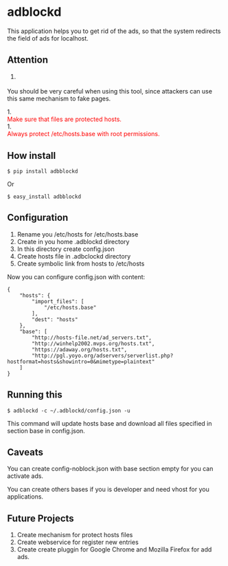 adblockd
========

This application helps you to get rid of the ads, so that the system redirects the field of ads for localhost.


Attention
---------

1. <div style="color:red">
You should be very careful when using this tool, since attackers can use this same mechanism to fake pages.
</div>
1. <div style="color:red">
Make sure that files are protected hosts.
</div>
1. <div style="color:red">
Always protect /etc/hosts.base with root permissions.
</div>

How install
-----------

<pre><code>$ pip install adbblockd</code></pre>

Or

<pre><code>$ easy_install adbblockd</code></pre>

Configuration
-------------

1. Rename you /etc/hosts for /etc/hosts.base
1. Create in you home .adblockd directory
1. In this directory create config.json
1. Create hosts file in .adbclockd directory
1. Create symbolic link from hosts to /etc/hosts

Now you can configure config.json with content:

<pre><code class="json">{
    "hosts": {
        "import_files": [
            "/etc/hosts.base"
        ],
        "dest": "hosts"
    },
    "base": [
        "http://hosts-file.net/ad_servers.txt",
        "http://winhelp2002.mvps.org/hosts.txt",
        "https://adaway.org/hosts.txt",
        "http://pgl.yoyo.org/adservers/serverlist.php?hostformat=hosts&showintro=0&mimetype=plaintext"
    ]
}</code></pre>

Running this
------------

<pre><code>$ adblockd -c ~/.adblockd/config.json -u</code></pre>

This command will update hosts base and download all files specified in section base in config.json.

Caveats
-------

You can create config-noblock.json with base section empty for you can activate ads.

You can create others bases if you is developer and need vhost for you applications.

Future Projects
---------------

1. Create mechanism for protect hosts files
1. Create webservice for register new entries
1. Create create pluggin for Google Chrome and Mozilla Firefox for add ads.
